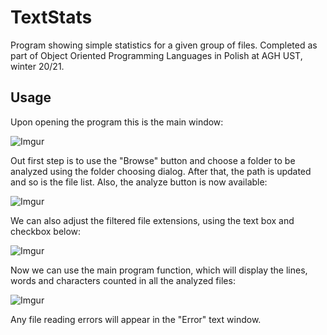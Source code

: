 # TextStats
Program showing simple statistics for a given group of files. 
Completed as part of Object Oriented Programming Languages in Polish at AGH UST, winter 20/21.

## Usage

Upon opening the program this is the main window:

![Imgur](https://i.imgur.com/ST7Uu8E.png)

Out first step is to use the "Browse" button and choose a folder to be analyzed using the folder choosing dialog.
After that, the path is updated and so is the file list. Also, the analyze button is now available:

![Imgur](https://i.imgur.com/8CPZ1H5.png)

We can also adjust the filtered file extensions, using the text box and checkbox below:

![Imgur](https://i.imgur.com/ICVzS3I.png)

Now we can use the main program function, which will display the lines, words and characters counted in all the analyzed files:

![Imgur](https://i.imgur.com/MCTOpE6.png)

Any file reading errors will appear in the "Error" text window.
